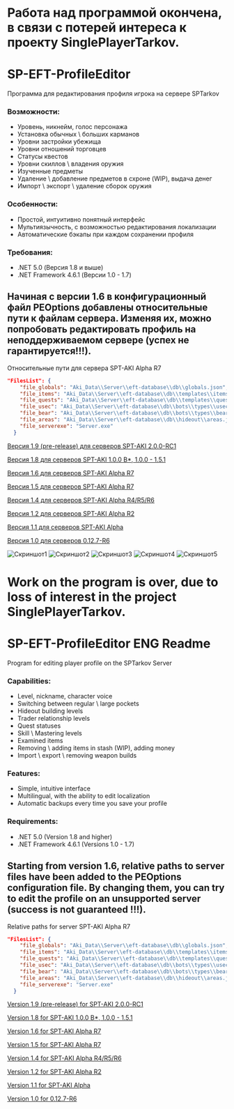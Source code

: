 # Работа над программой окончена, в связи с потерей интереса к проекту SinglePlayerTarkov.

# SP-EFT-ProfileEditor
Программа для редактирования профиля игрока на сервере SPTarkov

### Возможности:
* Уровень, никнейм, голос персонажа
* Установка обычных \ больших карманов
* Уровни застройки убежища
* Уровни отношений торговцев
* Статусы квестов
* Уровни скиллов \ владения оружия
* Изученные предметы
* Удаление \ добавление предметов в схроне (WIP), выдача денег
* Импорт \ экспорт \ удаление сборок оружия

### Особенности:
* Простой, интуитивно понятный интерфейс
* Мультиязычность, с возможностью редактирования локализации
* Автоматические бэкапы при каждом сохранении профиля

### Требования:
* .NET 5.0 (Версия 1.8 и выше)
* .NET Framework 4.6.1 (Версии 1.0 - 1.7)

## Начиная с версии 1.6 в конфигурационный файл PEOptions добавлены относительные пути к файлам сервера. Изменяя их, можно попробовать редактировать профиль на неподдерживаемом сервере (успех не гарантируется!!!).

Относительные пути для сервера SPT-AKI Alpha R7
```json
"FilesList": {
    "file_globals": "Aki_Data\\Server\\eft-database\\db\\globals.json",
    "file_items": "Aki_Data\\Server\\eft-database\\db\\templates\\items.json",
    "file_quests": "Aki_Data\\Server\\eft-database\\db\\templates\\quests.json",
    "file_usec": "Aki_Data\\Server\\eft-database\\db\\bots\\types\\usec.json",
    "file_bear": "Aki_Data\\Server\\eft-database\\db\\bots\\types\\bear.json",
    "file_areas": "Aki_Data\\Server\\eft-database\\db\\hideout\\areas.json",
    "file_serverexe": "Server.exe"
  }
```

[Версия 1.9 (pre-release) для серверов SPT-AKI 2.0.0-RC1](https://github.com/SkiTles55/SP-EFT-ProfileEditor/releases/tag/1.9)

[Версия 1.8 для серверов SPT-AKI 1.0.0 B*, 1.0.0 - 1.5.1](https://github.com/SkiTles55/SP-EFT-ProfileEditor/releases/tag/1.8)

[Версия 1.6 для серверов SPT-AKI Alpha R7](https://github.com/SkiTles55/SP-EFT-ProfileEditor/releases/tag/1.6)

[Версия 1.5 для серверов SPT-AKI Alpha R7](https://github.com/SkiTles55/SP-EFT-ProfileEditor/releases/tag/1.5)

[Версия 1.4 для серверов SPT-AKI Alpha R4/R5/R6](https://github.com/SkiTles55/SP-EFT-ProfileEditor/releases/tag/1.4)

[Версия 1.2 для серверов SPT-AKI Alpha R2](https://github.com/SkiTles55/SP-EFT-ProfileEditor/releases/tag/1.2)

[Версия 1.1 для серверов SPT-AKI Alpha](https://github.com/SkiTles55/SP-EFT-ProfileEditor/releases/tag/1.1)

[Версия 1.0 для серверов 0.12.7-R6](https://github.com/SkiTles55/SP-EFT-ProfileEditor/releases/tag/1.0)

![Скриншот1](https://github.com/SkiTles55/SP-EFT-ProfileEditor/blob/master/screenshots/1.JPG?raw=true)
![Скриншот2](https://github.com/SkiTles55/SP-EFT-ProfileEditor/blob/master/screenshots/2.JPG?raw=true)
![Скриншот3](https://github.com/SkiTles55/SP-EFT-ProfileEditor/blob/master/screenshots/3.JPG?raw=true)
![Скриншот4](https://github.com/SkiTles55/SP-EFT-ProfileEditor/blob/master/screenshots/4.JPG?raw=true)
![Скриншот5](https://github.com/SkiTles55/SP-EFT-ProfileEditor/blob/master/screenshots/5.JPG?raw=true)

# Work on the program is over, due to loss of interest in the project SinglePlayerTarkov.

# SP-EFT-ProfileEditor ENG Readme
Program for editing player profile on the SPTarkov Server

### Capabilities:
* Level, nickname, character voice  
* Switching between regular \ large pockets  
* Hideout building levels  
* Trader relationship levels  
* Quest statuses  
* Skill \ Mastering levels  
* Examined items  
* Removing \ adding items in stash (WIP), adding money 
* Import \ export \ removing weapon builds

### Features:  
* Simple, intuitive interface  
* Multilingual, with the ability to edit localization  
* Automatic backups every time you save your profile

### Requirements:
* .NET 5.0 (Version 1.8 and higher)
* .NET Framework 4.6.1 (Versions 1.0 - 1.7) 

## Starting from version 1.6, relative paths to server files have been added to the PEOptions configuration file. By changing them, you can try to edit the profile on an unsupported server (success is not guaranteed !!!).

Relative paths for server SPT-AKI Alpha R7
```json
"FilesList": {
    "file_globals": "Aki_Data\\Server\\eft-database\\db\\globals.json",
    "file_items": "Aki_Data\\Server\\eft-database\\db\\templates\\items.json",
    "file_quests": "Aki_Data\\Server\\eft-database\\db\\templates\\quests.json",
    "file_usec": "Aki_Data\\Server\\eft-database\\db\\bots\\types\\usec.json",
    "file_bear": "Aki_Data\\Server\\eft-database\\db\\bots\\types\\bear.json",
    "file_areas": "Aki_Data\\Server\\eft-database\\db\\hideout\\areas.json",
    "file_serverexe": "Server.exe"
  }
```

[Version 1.9 (pre-release) for SPT-AKI 2.0.0-RC1](https://github.com/SkiTles55/SP-EFT-ProfileEditor/releases/tag/1.9)

[Version 1.8 for SPT-AKI 1.0.0 B*, 1.0.0 - 1.5.1](https://github.com/SkiTles55/SP-EFT-ProfileEditor/releases/tag/1.8)

[Version 1.6 for SPT-AKI Alpha R7](https://github.com/SkiTles55/SP-EFT-ProfileEditor/releases/tag/1.6)

[Version 1.5 for SPT-AKI Alpha R7](https://github.com/SkiTles55/SP-EFT-ProfileEditor/releases/tag/1.5)

[Version 1.4 for SPT-AKI Alpha R4/R5/R6](https://github.com/SkiTles55/SP-EFT-ProfileEditor/releases/tag/1.4)

[Version 1.2 for SPT-AKI Alpha R2](https://github.com/SkiTles55/SP-EFT-ProfileEditor/releases/tag/1.2)

[Version 1.1 for SPT-AKI Alpha](https://github.com/SkiTles55/SP-EFT-ProfileEditor/releases/tag/1.1)

[Version 1.0 for 0.12.7-R6](https://github.com/SkiTles55/SP-EFT-ProfileEditor/releases/tag/1.0)
